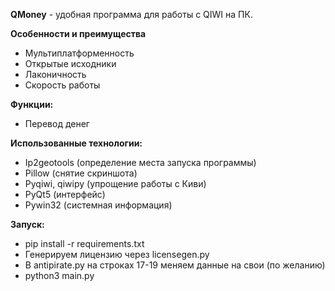 ﻿**QMoney** - удобная программа для работы с QIWI на ПК. 

**Особенности и преимущества**

 - Мультиплатформенность
 - Открытые исходники
 - Лаконичность
 - Скорость работы
 
**Функции:**

- Перевод денег

**Использованные технологии:**

- Ip2geotools (определение места запуска программы)
- Pillow (снятие скриншота)
- Pyqiwi, qiwipy (упрощение работы с Киви)
- PyQt5 (интерфейс)
- Pywin32 (системная информация)

**Запуск:**

- pip install -r requirements.txt
- Генерируем лицензию через licensegen.py
- В antipirate.py на строках 17-19 меняем данные на свои (по желанию)
- python3 main.py